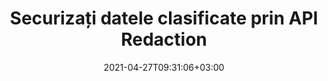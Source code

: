 ---
############################# Static ############################
layout: "product"
date: 2021-04-27T09:31:06+03:00
draft: false

product: "Redaction"
product_tag: "redaction"
platform: "Python via .NET"
platform_tag: "python-net"

############################# Head ############################
head_title: "Python via .NET Redaction API | Ascunde textul privat din PDF Word Excel Imagini"
head_description: "API-ul de redactare a documentelor pentru Python. Redactați, ascundeți sau eliminați conținut sensibil din PDF, Microsoft Word, Excel, prezentări și imagini raster."

############################# Header ############################
title: "Securizați datele clasificate prin API Redaction"
description: "Redactați, ascundeți sau eliminați conținutul sensibil și metadatele din documente, foi de lucru, prezentări, PDF și fișiere imagine raster utilizând API Python."
button:
    enable: true

############################# SubMenu ############################
submenu:
    enable: true
    
    left:
        img_alt: "GroupDocs.Redaction for Python via .NET"
        image: "/border/groupdocs-redaction-python-net.svg"
        product: "GroupDocs.Redaction"
        platform: "Python via .NET"

    middle:
        button:
            # button loop
            - link: "#overview"
              text: "Prezentare generală"

            # button loop
            - link: "#features"
              text: "Caracteristici"

            # button loop
            - link: "#support"
              text: "Suport"

            # button loop
            - link: "https://products.groupdocs.app/redaction"
              text: "Demo live"

            # button loop
            - link: "https://purchase.groupdocs.com/pricing/redaction/net"
              text: "Prețuri"

    right:
        link_download: "https://downloads.groupdocs.com/redaction"
        link_learn: "https://docs.groupdocs.com/redaction/python-net/"
        link_buy: "https://purchase.groupdocs.com"

############################# Overview ############################
overview:
    enable: true
    content: |
      GroupDocs.Redaction for Python via .NET este o bibliotecă API care vă ajută să ștergeți date sensibile și clasificate din diferite formate de fișiere, cum ar fi Microsoft Word, Excel, PowerPoint și PDF. Interfața unică independentă de format a API-ului nostru Redaction acceptă redactarea de diferite tipuri, de exemplu, redactarea textului, redactarea metadatelor, redactarea adnotărilor și redactarea documentelor tabelare. GroupDocs.Redaction for Python via .NET API vă permite, de asemenea, să redactați fișiere protejate prin parolă. Aveți permisiunea de a salva documentul în formatul său original, precum și de a crea un document igienizat PDF cu imagini raster ale paginilor originale.
    tabs:
      enable: true
      
      ## TAB ONE ##
      tab_one:
        description: |
          Mai jos este o prezentare generală a GroupDocs.Redaction pentru Python:
      
        right:
          enable: true
          icon: "fab fa-html5"
          title: "Prezentare generală"
          content: |
            * Redactă text
            * Redactă metadate
            * Redact Adnotare
            * Redact document tabelar
            * Redactă fișiere protejate
            * Personalizare
      
      ## TAB TWO ##
      tab_two:
        description: |
          GroupDocs.Redaction pentru Python suportă următoarele [formate de fișiere de documente](https://docs.groupdocs.com/redaction/python-net/supported-document-formats/)

        right:
          enable: true
          table:
            # table loop
            - title: "Redactează text, metadate și comentarii"
              content: |
                * **Word**: DOC, DOCX, DOT, ODT, DOTX, DOCM, DOTM, RTF
                * **Excel**: XLS, XLSX, XLT, XLTX, XLSM, XLTM, CSV
                * **PowerPoint**: PPT, PPTX, PPS, PPSX, POTX, PPTM, PPSM, POTM
                * **Aspect fix**: PDF
                * **Imagini raster**: JPG, BMP, PNG, GIF, TIFF

      ## TAB THREE ##
      tab_three:
        description: |
          GroupDocs.Redaction pentru Python suportă următoarele sisteme de operare, cadre și manageri de pachete:
        
        left:
          enable: true
          table:
            # table loop
            - icon: "fab fa-windows"
              title: "Sisteme de operare"
              content: |
                * any 32-bit or 64-bit operating system where .NET 6 is installed
                * Mac OS X and so far only the ARM64 architecture
                * Microsoft Windows Server 2003 and later
                * Microsoft Windows XP (x64, x86)
                * Microsoft Windows Vista (x64, x86)
                * Microsoft Windows 7, 8, 8.1 (x64, x86)
                * Microsoft Windows 10 (x64, x86)
                * Microsoft Windows 11 (x64)

            # table loop
            - icon: "fas fa-code"
              title: "Cadre acceptate"
              content: |
                * .NET 6 or higher

        right:
          enable: true
          table:
            # table loop
            - icon: "fas fa-box"
              title: "Manager de pachete"
              content: |
                * PyPi

            # table loop
            - icon: "fas fa-tools"
              title: "Medii de dezvoltare"
              content: |
                * Atom
                * Sublime
                * Microsoft Visual Code
                * Microsoft Visual Studio


############################# Features ############################
features:
    enable: true
    title: "GroupDocs.Redaction pentru Python Caracteristici"

    feature:
      # feature loop
      - icon: "fas fa-copy"
        content: "Efectuați o căutare sensibilă la majuscule și minuscule pentru redactarea exactă a expresiei"

      # feature loop
      - icon: "fas fa-eye"
        content: "Utilizați caseta de culoare pentru a ascunde textul redactat în loc de înlocuirea șirului"

      # feature loop
      - icon: "fas fa-bolt"
        content: "Localizați și redactează orice text folosind căutarea regulată a expresiilor"
      
      # feature loop
      - icon: "fas fa-file-powerpoint"
        content: "Filtrați toate sau orice combinație de informații clasificate ale metadatelor din document"

      # feature loop
      - icon: "fas fa-code"
        content: "Ștergeți rapid informațiile complete de metadate ale unui anumit document"

      # feature loop
      - icon: "fas fa-cloud"
        content: "Setați un domeniu de redactare la o anumită foaie de lucru și/sau coloană în Excel"

      # feature loop
      - icon: "fas fa-remove-format"
        content: "Eliminați toate sau anumite comentarii și alte adnotări din document"

      # feature loop
      - icon: "fas fa-comment-slash"
        content: "Căutați și eliminați date sensibile din textul adnotării"

      # feature loop
      - icon: "fas fa-location-arrow"
        content: "Abilitatea de a lucra cu propriile formate și redacții"

      # feature loop
      - icon: "fas fa-border-all"
        content: "Suport pentru formatele de imagine raster și redacțiile regiunii imaginii"

      # feature loop
      - icon: "fas fa-wrench"
        content: "Specificați un set de reguli de redactare (politică) în fișierul XML"

      # feature loop
      - icon: "fas fa-columns"
        content: "Specificați intervalul de pagini și nivelul de conformitate PDF în timpul conversiei la PDF"

      # feature loop
      - icon: "fas fa-file-word"
        content: "Editarea sau ştergerea metadatelor EXIF din fişierele imagine"

      # feature loop
      - icon: "fas fa-envelope"
        content: "Redactează imagini încorporate în PDF, Word & Documente de prezentare"

      # feature loop
      - icon: "fas fa-print"
        content: "Salvarea unei politici de redactare ca fișier XML"

    more_feature:
      # more_feature_loop
      - title: "Redactați datele dvs. clasificate cu ușurință și control"
        content: |
          GroupDocs.Redaction for Python via .NET API vă oferă control complet asupra modului în care doriți să ascundeți sau să ștergeți informațiile clasificate importante din documentul acceptat. Utilizarea API-ului nostru Redaction este destul de simplă și directă.  

          În exemplul următor, încărcăm un document acceptat, redactăm orice text, potrivind „2 cifre, spațiu sau nimic, 2 cifre, din nou spațiu și 6 cifre” (cum ar fi 12 34 567890) cu o casetă de culoare albastră folosind Python. Odată făcut acest lucru, salvează documentul în formatul său original, redenumindu-l cu un sufix adăugat „Redactat”:

          ```python
            import groupdocs.redaction as gr
            import groupdocs.redaction.redactions as grr
            import groupdocs.pydrawing as grd

            def run():

                # Specify the redaction options
                color = grd.Color.from_argb(255, 220, 20, 60)
                repl_opt = grr.ReplacementOptions(color)
                reg_red = grr.RegexRedaction("\\d{2}\\s*\\d{2}[^\\d]*\\d{6}", repl_opt)

                # Load the document to be redacted
                with gr.Redactor("source.pdf") as redactor:

                    # Apply the redaction
                    result = redactor.apply(reg_red)
        
                    # Save the redacted document
                    result_path = redactor.save()
          ```

############################# Support ############################
support:
    enable: true

############################# Solutions ############################
solutions:
    enable: true
    title: "GroupDocs.Redaction oferă API-uri de vizualizare a documentelor pentru alte medii de dezvoltare populare"

    solution:
        # solution loop
        - img_alt: "GroupDocs.Redaction for Python via .NET"
          image: "/border/groupdocs-redaction-net.svg"
          product: "GroupDocs.Redaction"
          platform: ".NET"
          link: "/redaction/net/"

        # solution loop
        - img_alt: "GroupDocs.Redaction for Java"
          image: "/border/groupdocs-redaction-java.svg"
          product: "GroupDocs.Redaction"
          platform: "Java"
          link: "/redaction/java/"

############################# Back to top ###############################
back_to_top:
  enable: true
---